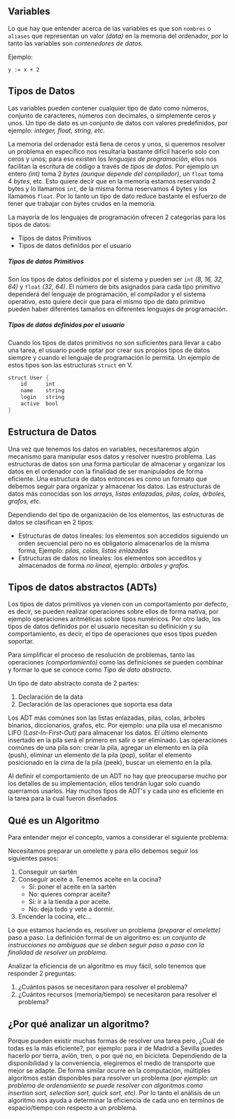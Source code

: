 ## Variables

Lo que hay que entender acerca de las variables es que son `nombres` o `aliases` que representan un valor _(data)_ en la memoria del ordenador, por lo tanto las variables son *contenedores de datos.* 

Ejemplo:

`y := x + 2`

## Tipos de Datos

Las variables pueden contener cualquier tipo de dato como números, conjunto de caracteres, números con decimales, o simplemente ceros y unos. Un tipo de dato es un conjunto de datos con valores predefinidos, por ejemplo: *integer, float, string, etc.*

La memoria del ordenador está llena de ceros y unos, si queremos resolver un problema en específico nos resultaría bastante difícil hacerlo solo con ceros y unos; para eso existen los *lenguajes de programación*, ellos nos facilitan la escritura de código a través de *tipos de datos*. Por ejemplo un entero _(int)_ toma 2 *bytes* _(aunque depende del compilador)_, un `float` toma 4 *bytes*, etc. Esto quiere decir que en la memoria estamos reservando 2 bytes y lo llamamos `int`, de la misma forma reservamos 4 bytes y los llamamos `float`. Por lo tanto un tipo de dato reduce bastante el esfuerzo de tener que trabajar con bytes crudos en la memoria.

La mayoría de los lenguajes de programación ofrecen 2 categorías para los tipos de datos:

- Tipos de datos Primitivos
- Tipos de datos definidos por el usuario

<h5>Tipos de datos Primitivos</h5>

Son los tipos de datos definidos por el sistema y pueden ser `int` *(8, 16, 32, 64)* y `float` *(32, 64)*. El número de bits asignados para cada tipo primitivo dependerá del lenguaje de programación, el compilador y el sistema operativo, esto quiere decir que para el mismo tipo de dato primitivo pueden haber diferentes tamaños en diferentes lenguajes de programación.



<h5>Tipos de datos definidos por el usuario</h5>

Cuando los tipos de datos primitivos no son suficientes para llevar a cabo una tarea, el usuario puede optar por crear sus propios tipos de datos siempre y cuando el lenguaje de programación lo permita. Un ejemplo de estos tipos son las estructuras `struct` en V. 

```V
struct User {
	id 		int
	name 	string
	login 	string
	active 	bool	
}
```

## Estructura de Datos

Una vez que tenemos los datos en variables, necesitaremos algún mecanismo para manipular esos datos y resolver nuestro problema. Las estructuras de datos son una forma particular de almacenar y organizar los datos en el ordenador con la finalidad de ser manipulados de forma eficiente. Una estructura de datos entonces es como un formato que debemos seguir para organizar y almacenar los datos. Las estructuras de datos más conocidas son los *arrays, listas enlazadas, pilas, colas, árboles, grafos, etc.*

Dependiendo del tipo de organización de los elementos, las estructuras de datos se clasifican en 2 tipos:

- Estructuras de datos lineales: los elementos son accedidos siguiendo un orden secuencial pero no es obligatorio almacenarlos de la misma forma, Ejemplo:  _pilas, colas, listas enlazadas_
- Estructuras de datos no lineales: los elementos son acceditos y almacenados de forma *no lineal*, ejemplo: *árboles y grafos.*


## Tipos de datos abstractos (ADTs)

Los tipos de datos primitivos ya vienen con un comportamiento por defecto, es decir, se pueden realizar operaciones sobre ellos de forma nativa, por ejemplo operaciones aritméticas sobre tipos numéricos. Por otro lado, los tipos de datos definidos por el usuario necesitan su definición y su comportamiento, es decir, el tipo de operaciones que esos tipos pueden soportar.

Para simplificar el proceso de resolución de problemas, tanto las operaciones _(comportamiento)_ como las definiciones se pueden combinar y formar lo que se conoce como *Tipo de dato abstracto*.

Un tipo de dato abstracto consta de 2 partes:

1. Declaración de la data
2. Declaración de las operaciones que soporta esa data

Los ADT más comúnes son las listas enlazadas, pilas, colas, árboles binarios, diccionarios, grafos, etc. Por ejemplo: una pila usa el mecanismo LIFO _(Last-In-First-Out)_ para almacenar los datos. El último elemento insertado en la pila será el primero en salir o ser eliminado. Las operaciones comúnes de una pila son: crear la pila, agregar un elemento en la pila (push), eliminar un elemento de la pila (pop), solitar el elemento posicionado en la cima de la pila (peek), buscar un elemento en la pila.

Al definir el comportamiento de un ADT no hay que preocuparse mucho por los detalles de su implementación, ellos tendrán lugar solo cuando querramos usarlos. Hay muchos tipos de ADT's y cada uno es eficiente en la tarea para la cual fueron diseñados.


## Qué es un Algoritmo

Para entender mejor el concepto, vamos a considerar el siguiente problema: 

Necesitamos preparar un omelette y para ello debemos seguir los siguientes pasos:

1. Conseguir un sartén
2. Conseguir aceite
  a. Tenemos aceite en la cocina?
    - Sí: poner el aceite en la sartén
    - No: quieres comprar aceite?
    - Sí: ir a la tienda a por aceite.
    - No: deja todo y vete a dormir.
3. Encender la cocina, etc...

Lo que estamos haciendo es, resolver un problema _(preparar el omelette)_ paso a paso. La definición formal de un algoritmo es: _*un conjunto de instrucciones no ambiguas que se deben seguir paso a paso con la finalidad de resolver un problema.*_

Analizar la eficiencia de un algoritmo es muy fácil, solo tenemos que responder 2 preguntas:

1. ¿Cuántos pasos se necesitaron para resolver el problema?
2. ¿Cuántos recursos (memoria/tiempo) se necesitaron para resolver el problema?


## ¿Por qué analizar un algoritmo?

Porque pueden existir muchas formas de resolver una tarea pero, ¿Cuál de todas es la más eficiente?, por ejemplo: para ir de Madrid a Sevilla puedes hacerlo por tierra, avión, tren, o por qué no, en bicicleta. Dependiendo de la disponibilidad y la conveniencia, elegiremos el medio de transporte que mejor se adapte. De forma similar ocurre en la computación, múltiples algoritmos están disponibles para resolver un problema _(por ejemplo: un problema de ordenamiento se puede resolver con algoritmos como insertion sort, selection sort, quick sort, etc)_. Por lo tanto el análisis de un algoritmo nos ayuda a determinar la eficiencia de cada uno en terminos de espacio/tiempo con respecto a un problema.